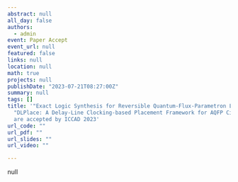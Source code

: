 ```yaml
---
abstract: null
all_day: false
authors:
  - admin
event: Paper Accept
event_url: null
featured: false
links: null
location: null
math: true
projects: null
publishDate: "2023-07-21T08:27:00Z"
summary: null
tags: []
title: '"Exact Logic Synthesis for Reversible Quantum-Flux-Parametron Logic" and
  "DLPlace: A Delay-Line Clocking-based Placement Framework for AQFP Circuits"
  are accepted by ICCAD 2023'
url_code: ""
url_pdf: ""
url_slides: ""
url_video: ""

---
```

null
